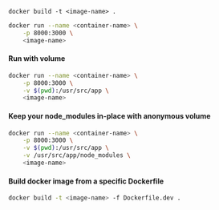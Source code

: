 `docker build -t <image-name> .`

```bash
docker run --name <container-name> \
    -p 8000:3000 \
    <image-name>
```

#### Run with volume
```bash
docker run --name <container-name> \
    -p 8000:3000 \
    -v $(pwd):/usr/src/app \
    <image-name>
```


#### Keep your node_modules in-place with anonymous volume

```bash
docker run --name <container-name> \
    -p 8000:3000 \
    -v $(pwd):/usr/src/app \
    -v /usr/src/app/node_modules \
    <image-name>
```

#### Build docker image from a specific Dockerfile


```bash
docker build -t <image-name> -f Dockerfile.dev .
```
